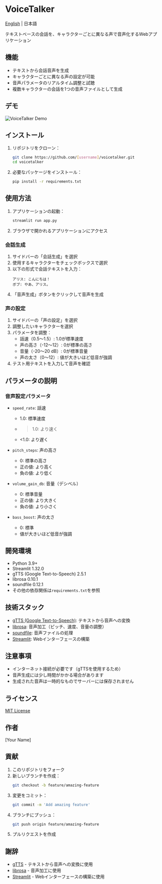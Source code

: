 # VoiceTalker

[English](README_EN.md) | 日本語

テキストベースの会話を、キャラクターごとに異なる声で音声化するWebアプリケーション

## 機能

- テキストから会話音声を生成
- キャラクターごとに異なる声の設定が可能
- 音声パラメータのリアルタイム調整と試聴
- 複数キャラクターの会話を1つの音声ファイルとして生成

## デモ

![VoiceTalker Demo](docs/images/demo.gif)

## インストール

1. リポジトリをクローン：
   ```bash
   git clone https://github.com/[username]/voicetalker.git
   cd voicetalker
   ```

2. 必要なパッケージをインストール：
   ```bash
   pip install -r requirements.txt
   ```

## 使用方法

1. アプリケーションの起動：
   ```bash
   streamlit run app.py
   ```

2. ブラウザで開かれるアプリケーションにアクセス

### 会話生成

1. サイドバーの「会話生成」を選択
2. 使用するキャラクターをチェックボックスで選択
3. 以下の形式で会話テキストを入力：
   ```
   アリス: こんにちは！
   ボブ: やあ、アリス。
   ```
4. 「音声生成」ボタンをクリックして音声を生成

### 声の設定

1. サイドバーの「声の設定」を選択
2. 調整したいキャラクターを選択
3. パラメータを調整：
   - 話速（0.5～1.5）: 1.0が標準速度
   - 声の高さ（-12～12）: 0が標準の高さ
   - 音量（-20～20 dB）: 0が標準音量
   - 声の太さ（0～12）: 値が大きいほど低音が強調
4. テスト用テキストを入力して音声を確認

## パラメータの説明

### 音声設定パラメータ

- `speed_rate`: 話速
  - 1.0: 標準速度
  - >1.0: より速く
  - <1.0: より遅く

- `pitch_steps`: 声の高さ
  - 0: 標準の高さ
  - 正の値: より高く
  - 負の値: より低く

- `volume_gain_db`: 音量（デシベル）
  - 0: 標準音量
  - 正の値: より大きく
  - 負の値: より小さく

- `bass_boost`: 声の太さ
  - 0: 標準
  - 値が大きいほど低音が強調

## 開発環境

- Python 3.9+
- Streamlit 1.32.0
- gTTS (Google Text-to-Speech) 2.5.1
- librosa 0.10.1
- soundfile 0.12.1
- その他の依存関係は`requirements.txt`を参照

## 技術スタック

- [gTTS (Google Text-to-Speech)](https://github.com/pndurette/gTTS): テキストから音声への変換
- [librosa](https://librosa.org/): 音声加工（ピッチ、速度、音量の調整）
- [soundfile](https://github.com/bastibe/python-soundfile): 音声ファイルの処理
- [Streamlit](https://streamlit.io/): Webインターフェースの構築

## 注意事項

- インターネット接続が必要です（gTTSを使用するため）
- 音声生成には少し時間がかかる場合があります
- 生成された音声は一時的なものでサーバーには保存されません

## ライセンス

[MIT License](LICENSE)

## 作者

[Your Name]

## 貢献

1. このリポジトリをフォーク
2. 新しいブランチを作成：
   ```bash
   git checkout -b feature/amazing-feature
   ```
3. 変更をコミット：
   ```bash
   git commit -m 'Add amazing feature'
   ```
4. ブランチにプッシュ：
   ```bash
   git push origin feature/amazing-feature
   ```
5. プルリクエストを作成

## 謝辞

- [gTTS](https://github.com/pndurette/gTTS) - テキストから音声への変換に使用
- [librosa](https://librosa.org/) - 音声加工に使用
- [Streamlit](https://streamlit.io/) - Webインターフェースの構築に使用 